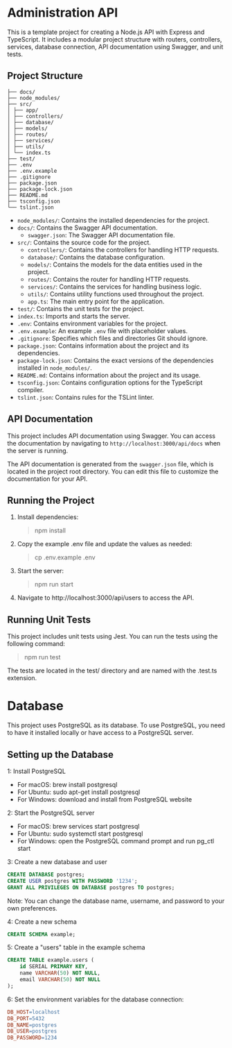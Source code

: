 # Administration API

This is a template project for creating a Node.js API with Express and TypeScript. It includes a modular project structure with routers, controllers, services, database connection, API documentation using Swagger, and unit tests.

## Project Structure

```
├── docs/
├── node_modules/
├── src/
│ ├── app/
│ ├── controllers/
│ ├── database/
│ ├── models/
│ ├── routes/
│ ├── services/
│ ├── utils/
│ └── index.ts
├── test/
├── .env
├── .env.example
├── .gitignore
├── package.json
├── package-lock.json
├── README.md
├── tsconfig.json
└── tslint.json
```

- `node_modules/`: Contains the installed dependencies for the project.
- `docs/`: Contains the Swagger API documentation.
  - `swagger.json`: The Swagger API documentation file.
- `src/`: Contains the source code for the project.
  - `controllers/`: Contains the controllers for handling HTTP requests.
  - `database/`: Contains the database configuration.
  - `models/`: Contains the models for the data entities used in the project.
  - `routes/`: Contains the router for handling HTTP requests.
  - `services/`: Contains the services for handling business logic.
  - `utils/`: Contains utility functions used throughout the project.
  - `app.ts`: The main entry point for the application.
- `test/`: Contains the unit tests for the project.
- `index.ts`: Imports and starts the server.
- `.env`: Contains environment variables for the project.
- `.env.example`: An example `.env` file with placeholder values.
- `.gitignore`: Specifies which files and directories Git should ignore.
- `package.json`: Contains information about the project and its dependencies.
- `package-lock.json`: Contains the exact versions of the dependencies installed in `node_modules/`.
- `README.md`: Contains information about the project and its usage.
- `tsconfig.json`: Contains configuration options for the TypeScript compiler.
- `tslint.json`: Contains rules for the TSLint linter.

## API Documentation

This project includes API documentation using Swagger. You can access the documentation by navigating to `http://localhost:3000/api/docs` when the server is running.

The API documentation is generated from the `swagger.json` file, which is located in the project root directory. You can edit this file to customize the documentation for your API.


## Running the Project

1. Install dependencies:
   > npm install
2. Copy the example .env file and update the values as needed:
    > cp .env.example .env
3. Start the server:
    > npm run start
4. Navigate to http://localhost:3000/api/users to access the API.

## Running Unit Tests

This project includes unit tests using Jest. You can run the tests using the following command:
> npm run test

The tests are located in the test/ directory and are named with the .test.ts extension.

# Database
This project uses PostgreSQL as its database. To use PostgreSQL, you need to have it installed locally or have access to a PostgreSQL server.

## Setting up the Database
1: Install PostgreSQL
- For macOS: brew install postgresql
- For Ubuntu: sudo apt-get install postgresql
- For Windows: download and install from PostgreSQL website

2: Start the PostgreSQL server
- For macOS: brew services start postgresql
- For Ubuntu: sudo systemctl start postgresql
- For Windows: open the PostgreSQL command prompt and run pg_ctl start

3: Create a new database and user
```sql
CREATE DATABASE postgres;
CREATE USER postgres WITH PASSWORD '1234';
GRANT ALL PRIVILEGES ON DATABASE postgres TO postgres;
```
Note: You can change the database name, username, and password to your own preferences.

4: Create a new schema
```sql
CREATE SCHEMA example;
```

5: Create a "users" table in the example schema
```sql
CREATE TABLE example.users (
    id SERIAL PRIMARY KEY,
    name VARCHAR(50) NOT NULL,
    email VARCHAR(50) NOT NULL
);
```

6: Set the environment variables for the database connection:
```makefile
DB_HOST=localhost
DB_PORT=5432
DB_NAME=postgres
DB_USER=postgres
DB_PASSWORD=1234
```